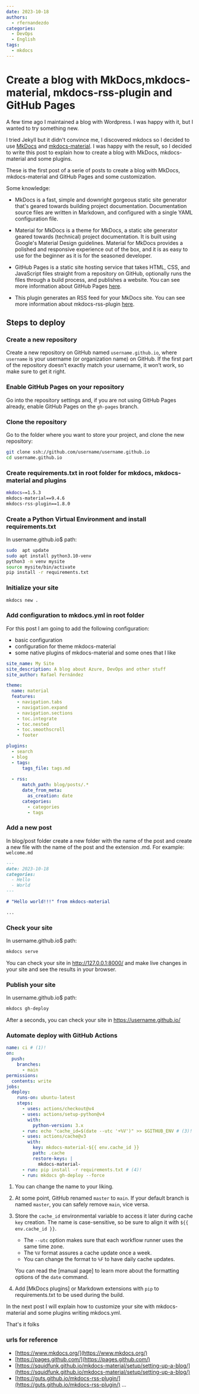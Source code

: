 ```yaml
---
date: 2023-10-18
authors:
  - rfernandezdo
categories:
  - DevOps
  - English
tags:  
  - mkdocs
---
```


# Create a blog with MkDocs,mkdocs-material, mkdocs-rss-plugin and GitHub Pages

A few time ago I maintained a blog with Wordpress. I was happy with it, but I wanted to try something new. 

I tried Jekyll but it didn't convince me, I discovered mkdocs so I decided to use [MkDocs](https://www.mkdocs.org/) and [mkdocs-material](https://squidfunk.github.io/mkdocs-material/). I was happy with the result, so I decided to write this post to explain how to create a blog with MkDocs, mkdocs-material and some plugins.

These is the first post of a serie of posts to create a blog with MkDocs, mkdocs-material and GitHub Pages and some customization.

Some knowledge:

- MkDocs is a fast, simple and downright gorgeous static site generator that's geared towards building project documentation. Documentation source files are written in Markdown, and configured with a single YAML configuration file.

- Material for MkDocs is a theme for MkDocs, a static site generator geared towards (technical) project documentation. It is built using Google's Material Design guidelines. Material for MkDocs provides a polished and responsive experience out of the box, and it is as easy to use for the beginner as it is for the seasoned developer.

- GitHub Pages is a static site hosting service that takes HTML, CSS, and JavaScript files straight from a repository on GitHub, optionally runs the files through a build process, and publishes a website. You can see more information about GitHub Pages [here](https://pages.github.com/).

- This plugin generates an RSS feed for your MkDocs site. You can see more information about mkdocs-rss-plugin [here](https://guts.github.io/mkdocs-rss-plugin/).


## Steps to deploy 

### Create a new repository

Create a new repository on GitHub named `username.github.io`, where `username` is your username (or organization name) on GitHub. If the first part of the repository doesn’t exactly match your username, it won’t work, so make sure to get it right.

### Enable GitHub Pages on your repository

Go into the repository settings and, if you are not using GitHub Pages already, enable GitHub Pages on the `gh-pages` branch.


### Clone the repository

Go to the folder where you want to store your project, and clone the new repository:

```bash
git clone ssh://github.com/username/username.github.io
cd username.github.io
```

### Create requirements.txt in root folder for mkdocs, mkdocs-material and plugins

```bash
mkdocs==1.5.3
mkdocs-material==9.4.6
mkdocs-rss-plugin==1.8.0
```	

### Create a Python Virtual Environment and install requirements.txt

In username.github.io$ path:

```bash
sudo  apt update
sudo apt install python3.10-venv
python3 -m venv mysite
source mysite/bin/activate
pip install -r requirements.txt
```

### Initialize your site

```bash
mkdocs new .
```


### Add configuration to mkdocs.yml in root folder

For this post I am going to add the following configuration:

- basic configuration
- configuration for theme mkdocs-material
- some native plugins of mkdocs-material and some ones that I like

```yaml
site_name: My Site 
site_description: A blog about Azure, DevOps and other stuff
site_author: Rafael Fernández

theme: 
  name: material
  features:
    - navigation.tabs
    - navigation.expand
    - navigation.sections
    - toc.integrate
    - toc.nested
    - toc.smoothscroll
    - footer

plugins:
  - search  
  - blog
  - tags:
      tags_file: tags.md      
    
  - rss:
      match_path: blog/posts/.* 
      date_from_meta:
        as_creation: date
      categories:
        - categories
        - tags
```

### Add a new post

In blog/post folder create a new folder with the name of the post and create a new file with the name of the post and the extension .md. For example: `welcome.md` 

```markdown
---
date: 2023-10-18
categories:
  - Hello
  - World
---

# "Hello world!!!" from mkdocs-material

...
```

### Check your site

In username.github.io$ path:
  
```bash
mkdocs serve
```

You can check your site in http://127.0.0.1:8000/ and make live changes in your site and see the results in your browser.


### Publish your site

In username.github.io$ path:

```bash
mkdocs gh-deploy
```

After a seconds, you can check your site in https://username.github.io/ 


### Automate deploy with GitHub Actions

``` yaml
name: ci # (1)!
on:
  push:
    branches:      
      - main
permissions:
  contents: write
jobs:
  deploy:
    runs-on: ubuntu-latest
    steps:
      - uses: actions/checkout@v4
      - uses: actions/setup-python@v4
        with:
          python-version: 3.x
      - run: echo "cache_id=$(date --utc '+%V')" >> $GITHUB_ENV # (3)!
      - uses: actions/cache@v3
        with:
          key: mkdocs-material-${{ env.cache_id }}
          path: .cache
          restore-keys: |
            mkdocs-material-
      - run: pip install -r requirements.txt # (4)!
      - run: mkdocs gh-deploy --force
```

1.  You can change the name to your liking.

2.  At some point, GitHub renamed `master` to `main`. If your default branch
    is named `master`, you can safely remove `main`, vice versa.

3.  Store the `cache_id` environmental variable to access it later during cache
    `key` creation. The name is case-sensitive, so be sure to align it with `${{ env.cache_id }}`.

    - The `--utc` option makes sure that each workflow runner uses the same time zone.
    - The `%V` format assures a cache update once a week.
    - You can change the format to `%F` to have daily cache updates.

    You can read the [manual page] to learn more about the formatting options of the `date` command.

4.  Add [MkDocs plugins] or Markdown
    extensions with `pip` to requirements.txt to be used during the build.






In the next post I will explain how to customize your site with mkdocs-material and some plugins writing mkdocs.yml.


That's it folks




### urls for reference
- [https://www.mkdocs.org/](https://www.mkdocs.org/)
- [https://pages.github.com/](https://pages.github.com/)
- [https://squidfunk.github.io/mkdocs-material/setup/setting-up-a-blog/](https://squidfunk.github.io/mkdocs-material/setup/setting-up-a-blog/)
- [https://guts.github.io/mkdocs-rss-plugin/](https://guts.github.io/mkdocs-rss-plugin/)
...
